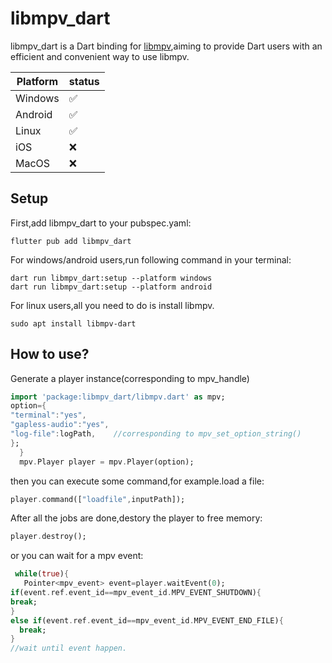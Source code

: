# libmpv_dart

libmpv_dart is a Dart binding for [libmpv](https://github.com/mpv-player/mpv/tree/master/include/mpv),aiming to provide Dart users with an efficient and convenient way to use libmpv.

| Platform | status |
| -------- | ------ |
| Windows  | ✅     |
| Android  | ✅     |
| Linux    | ✅     |
| iOS      | ❌     |
| MacOS    | ❌     |

## Setup

First,add libmpv_dart to your pubspec.yaml:

```
flutter pub add libmpv_dart
```

For windows/android users,run following command in your terminal:

```shell
dart run libmpv_dart:setup --platform windows
dart run libmpv_dart:setup --platform android
```

For linux users,all you need to do is install libmpv.

```shell
sudo apt install libmpv-dart
```

## How to use?

Generate a player instance(corresponding to mpv_handle)

```dart
import 'package:libmpv_dart/libmpv.dart' as mpv;
option={
"terminal":"yes",
"gapless-audio":"yes",
"log-file":logPath,    //corresponding to mpv_set_option_string()
};
  }
  mpv.Player player = mpv.Player(option);
```

then you can execute some command,for example.load a file:

```dart
player.command(["loadfile",inputPath]);
```

After all the jobs are done,destory the player to free memory:

```dart
player.destroy();
```

or you can wait for a mpv event:

```dart
 while(true){
   Pointer<mpv_event> event=player.waitEvent(0);
if(event.ref.event_id==mpv_event_id.MPV_EVENT_SHUTDOWN){
break;
}
else if(event.ref.event_id==mpv_event_id.MPV_EVENT_END_FILE){
  break;
}  
//wait until event happen.
```
